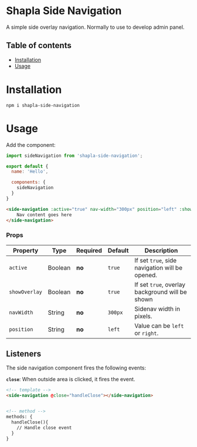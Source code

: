# Shapla Side Navigation

A simple side overlay navigation. Normally to use to develop admin panel.

## Table of contents

- [Installation](#installation)
- [Usage](#usage)

# Installation

```
npm i shapla-side-navigation
```

# Usage
Add the component:

```js
import sideNavigation from 'shapla-side-navigation';

export default {
  name: 'Hello',

  components: {
    sideNavigation
  }
}

```

```html
<side-navigation :active="true" nav-width="300px" position="left" :show-overlay="true">
    Nav content goes here
</side-navigation>
```

### Props
| Property      | Type      | Required  | Default   | Description
|---------------|-----------|-----------|-----------|-------------------------------------------------
| `active`      | Boolean   | **no**    | `true`    | If set `true`, side navigation will be opened.
| `showOverlay` | Boolean   | **no**    | `true`    | If set `true`, overlay background will be shown
| `navWidth`    | String    | **no**    | `300px`   | Sidenav width in pixels.
| `position`    | String    | **no**    | `left`    | Value can be `left` or `right`.

## Listeners
The side navigation component fires the following events:

**`close`**: When outside area is clicked, it fires the event.

```html
<!-- template -->
<side-navigation @close="handleClose"></side-navigation>


<!-- method -->
methods: {
  handleClose(){
    // Handle close event
  }
}
```
